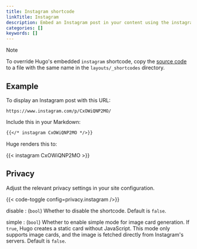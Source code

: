 ```yaml
---
title: Instagram shortcode
linkTitle: Instagram
description: Embed an Instagram post in your content using the instagram shortcode.
categories: []
keywords: []
---
```


> [!note]
> To override Hugo's embedded `instagram` shortcode, copy the [source code][] to a file with the same name in the `layouts/_shortcodes` directory.

## Example

To display an Instagram post with this URL:

```text
https://www.instagram.com/p/CxOWiQNP2MO/
```

Include this in your Markdown:

```md {file="content/example.md"}
{{</* instagram CxOWiQNP2MO */>}}
```

Huge renders this to:

{{< instagram CxOWiQNP2MO >}}

## Privacy

Adjust the relevant privacy settings in your site configuration.

{{< code-toggle config=privacy.instagram />}}

disable
: (`bool`) Whether to disable the shortcode. Default is `false`.

simple
: (`bool`) Whether to enable simple mode for image card generation. If `true`, Hugo creates a static card without JavaScript. This mode only supports image cards, and the image is fetched directly from Instagram's servers. Default is `false`.

[source code]: <{{% eturl instagram %}}>
